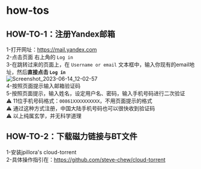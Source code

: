 # how-tos
## HOW-TO-1：注册Yandex邮箱  

1-打开网址：https://mail.yandex.com  
2-点击页面 右上角的 `Log in`  
3-在跳转过来的页面上，在 `Username or email` 文本框中，输入你现有的email地址，然后**直接点击 `Log in`**  
![Screenshot_2023-06-14_12-02-57](https://github.com/steve-chew/how-tos/assets/136550211/fbbe9abe-601f-4325-8ea0-b81e254fda08)  
4-按照页面提示输入邮箱验证码  
5-按照页面提示，输入姓名，设定用户名、密码，输入手机号码进行二次验证  
  :warning:   11位手机号码格式：`00861XXXXXXXXXX`，不用页面提示的格式  
  :warning:   通过这种方式注册，中国大陆手机号码也可以很快收到验证码  
  :warning:   以上纯属玄学，并无科学道理

## HOW-TO-2：下载磁力链接与BT文件  
1-安装jpillora's cloud-torrent  
2-具体操作指引在：https://github.com/steve-chew/cloud-torrent

#### 
